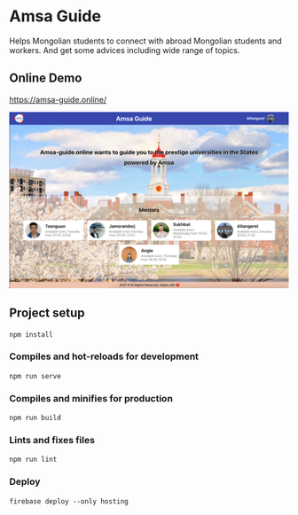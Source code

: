 # Amsa Guide

Helps Mongolian students to connect with abroad Mongolian students and workers. And get some advices including wide range of topics.

## Online Demo

https://amsa-guide.online/

![screenshot](screenshot.png)

## Project setup

```
npm install
```

### Compiles and hot-reloads for development

```
npm run serve
```

### Compiles and minifies for production

```
npm run build
```

### Lints and fixes files

```
npm run lint
```

### Deploy

```
firebase deploy --only hosting
```
